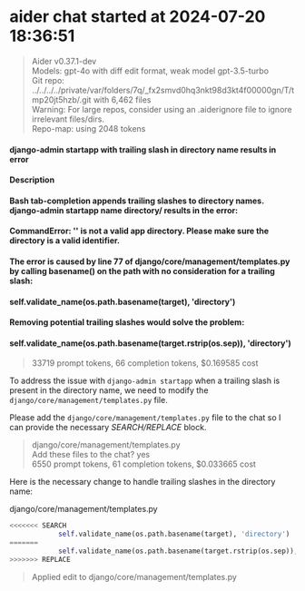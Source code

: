 
# aider chat started at 2024-07-20 18:36:51

> Aider v0.37.1-dev  
> Models: gpt-4o with diff edit format, weak model gpt-3.5-turbo  
> Git repo: ../../../../private/var/folders/7q/_fx2smvd0hq3nkt98d3kt4f00000gn/T/tmp20jt5hzb/.git with 6,462 files  
> Warning: For large repos, consider using an .aiderignore file to ignore irrelevant files/dirs.  
> Repo-map: using 2048 tokens  

#### django-admin startapp with trailing slash in directory name results in error  
#### Description  
#### 	  
#### Bash tab-completion appends trailing slashes to directory names. django-admin startapp name directory/ results in the error:  
#### CommandError: '' is not a valid app directory. Please make sure the directory is a valid identifier.  
#### The error is caused by ​line 77 of django/core/management/templates.py by calling basename() on the path with no consideration for a trailing slash:  
#### self.validate_name(os.path.basename(target), 'directory')  
#### Removing potential trailing slashes would solve the problem:  
#### self.validate_name(os.path.basename(target.rstrip(os.sep)), 'directory')  
> 33719 prompt tokens, 66 completion tokens, $0.169585 cost  

To address the issue with `django-admin startapp` when a trailing slash is present in the directory name, we need to modify the `django/core/management/templates.py` file.

Please add the `django/core/management/templates.py` file to the chat so I can provide the necessary *SEARCH/REPLACE* block.

> django/core/management/templates.py  
> Add these files to the chat? yes  
> 6550 prompt tokens, 61 completion tokens, $0.033665 cost  

Here is the necessary change to handle trailing slashes in the directory name:

django/core/management/templates.py
```python
<<<<<<< SEARCH
            self.validate_name(os.path.basename(target), 'directory')
=======
            self.validate_name(os.path.basename(target.rstrip(os.sep)), 'directory')
>>>>>>> REPLACE
```

> Applied edit to django/core/management/templates.py  
